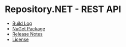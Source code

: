 # Repository.NET - REST API
- [Build Log](https://ci.appveyor.com/project/skthomasjr/Repository-RestApi)
- [NuGet Package](https://www.nuget.org/packages/Repository.NET-RestApi)
- [Release Notes](https://github.com/skthomasjr/Repository.RestApi/releases)
- [License](LICENSE.md)
